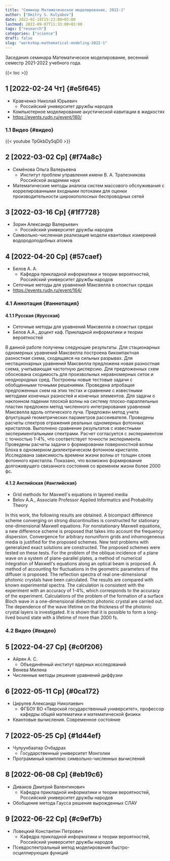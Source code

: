 ```yaml
---
title: "Семинар Математическое моделирование, 2022-1"
author: ["Dmitry S. Kulyabov"]
date: 2022-02-18T15:23:00+03:00
lastmod: 2022-09-07T11:33:00+03:00
tags: ["research"]
categories: ["science"]
draft: false
slug: "workshop-mathematical-modeling-2022-1"
---
```


Заседания семинара Математическое моделирование, весенний семестр 2021-2022 учебного года.

<!--more-->

{{< toc >}}


## <span class="section-num">1</span> <span class="timestamp-wrapper"><span class="timestamp">[2022-02-24 Чт]</span></span> {#e5f645}

-   Кравченко Николай Юрьевич
    -   Российский университет дружбы народов
-   Компьютерное моделирование акустической кавитации в жидкостях
-   <https://events.rudn.ru/event/160/>


### <span class="section-num">1.1</span> Видео {#видео}

{{< youtube TpGkbDy5qD0 >}}


## <span class="section-num">2</span> <span class="timestamp-wrapper"><span class="timestamp">[2022-03-02 Ср]</span></span> {#f74a8c}

-   Семёнова Ольга Валерьевна
    -   Институт проблем управления имени В. А. Трапезникова Российской академии наук
-   Математические методы анализа систем массового обслуживания с коррелированными входными потоками для оценки производительности широкополосных беспроводных сетей


## <span class="section-num">3</span> <span class="timestamp-wrapper"><span class="timestamp">[2022-03-16 Ср]</span></span> {#1f7728}

-   Зорин Александр Валерьевич
    -   Российский университет дружбы народов
-   Символьно-численная реализация модели квантовых измерений водородоподобных атомов


## <span class="section-num">4</span> <span class="timestamp-wrapper"><span class="timestamp">[2022-04-20 Ср]</span></span> {#57caef}

-   Белов А. А.
    -   Кафедра прикладной информатики и теории вероятностей, Российский университет дружбы народов
-   Сеточные методы для уравнений Максвелла в слоистых средах
-   <https://events.rudn.ru/event/164/>


### <span class="section-num">4.1</span> Аннотация {#аннотация}


#### <span class="section-num">4.1.1</span> Русская {#русская}

-   Сеточные методы для уравнений Максвелла в слоистых средах
-   Белов А.А., доцент каф. Прикладной информатики и теории вероятностей

В данной работе получены следующие результаты. Для стационарных
одномерных уравнений Максвелла построена бикомпактная разностная
схема, сходящаяся на сильных разрывах. Для нестационарных уравнений
Максвелла предложена новая разностная схема, учитывающая частотную
дисперсию.  Для предложенных схем обоснована сходимость для
произвольных неравномерных сеток и неоднородных сред.  Построены новые
тестовые задачи с обобщенными точными решениями. Проведена апробация
предложенных схем на этих тестах и сравнение с известными методами
конечных разностей и конечных элементов.  Для задачи о наклонном
падении плоской волны на систему плоско-параллельных пластин предложен
метод численного интегрирования уравнений Максвелла вдоль оптического
луча.  Предложен метод учета флуктуаций геометрических параметров
рассеивателя. Проведены расчеты спектров отражения реальных одномерных
фотонных кристаллов. Выполнено сравнение результатов с известными
экспериментальными спектрами. Расчет согласуется с экспериментом с
точностью 1-4%, что соответствует точности эксперимента.  Проведены
расчеты задачи о формировании поверхностной волны Блоха в одномерном
диэлектрическом фотонном кристалле. Исследована зависимость времени
жизни волны от толщин слоев фотонного кристалла. Показано, что
возможно формирование долгоживущего связанного состояния со временем
жизни более 2000 фс.


#### <span class="section-num">4.1.2</span> Английская {#английская}

-   Grid methods for Maxwell's equations in layered media
-   Belov A.A., Associate Professor Applied Informatics and Probability Theory

In this work, the following results are obtained. A bicompact
difference scheme converging on strong discontinuities is constructed
for stationary one-dimensional Maxwell equations. For nonstationary
Maxwell equations, a new difference scheme is proposed that takes into
account the frequency dispersion.  Convergence for arbitrary
nonuniform grids and inhomogeneous media is justified for the proposed
schemes.  New test problems with generalized exact solutions are
constructed. The proposed schemes were tested on these tests.  For the
problem of the oblique incidence of a plane wave on a system of
plane-parallel plates, a method of numerical integration of Maxwell's
equations along an optical beam is proposed.  A method of accounting
for fluctuations in the geometric parameters of the diffuser is
proposed. The reflection spectra of real one-dimensional photonic
crystals have been calculated. The results are compared with known
experimental spectra. The calculation is consistent with the
experiment with an accuracy of 1-4%, which corresponds to the accuracy
of the experiment.  Calculations of the problem of the formation of a
surface Bloch wave in a one-dimensional dielectric photonic crystal
are carried out. The dependence of the wave lifetime on the thickness
of the photonic crystal layers is investigated. It is shown that it is
possible to form a long-lived bound state with a lifetime of more than
2000 fs.


### <span class="section-num">4.2</span> Видео {#видео}


## <span class="section-num">5</span> <span class="timestamp-wrapper"><span class="timestamp">[2022-04-27 Ср]</span></span> {#c0f206}

-   Айрян А. С.
    -   Объединённый институт ядерных исследований
-   Венева Милена
-   Численные методы решения уравнений диффузии


## <span class="section-num">6</span> <span class="timestamp-wrapper"><span class="timestamp">[2022-05-11 Ср]</span></span> {#0ca172}

-   Цирулев Александр Николаевич
    -   ФГБОУ ВО «Тверской государственный университет», профессор кафедры общей математики и математической физики
-   Квантовые вычисления. Современное состояние


## <span class="section-num">7</span> <span class="timestamp-wrapper"><span class="timestamp">[2022-05-25 Ср]</span></span> {#1d44ef}

-   Чулуунбаатар Очбадрах
    -   Государственный университет Монголии
-   Программный комплекс символьно-численных вычислений


## <span class="section-num">8</span> <span class="timestamp-wrapper"><span class="timestamp">[2022-06-08 Ср]</span></span> {#eb19c6}

-   Диваков Дмитрий Валентинович
    -   Кафедра прикладной информатики и теории вероятностей, Российский университет дружбы народов
-   Обобщение метода Гаусса решения вырожденных СЛАУ


## <span class="section-num">9</span> <span class="timestamp-wrapper"><span class="timestamp">[2022-06-22 Ср]</span></span> {#c9ef7b}

-   Ловецкий Константин Петрович
    -   Кафедра прикладной информатики и теории вероятностей, Российский университет дружбы народов
-   Псевдоспектральный метод моделирования быстро-осциллирующих функций
